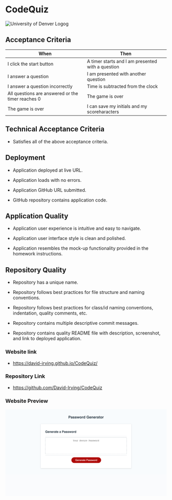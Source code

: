 # CodeQuiz

![University of Denver Logog](https://d92mrp7hetgfk.cloudfront.net/images/sites/misc/denver-switchup-thumbnail-a/original.png?1560210160)
## Acceptance Criteria
 |When       | Then
 | --------- |--------
 | I click the start button | A timer starts and I am presented with a question
 | I answer a question | I am presented with another question
 | I answer a question incorrectly | Time is subtracted from the clock
 | All questions are answered or the timer reaches 0 | The game is over
 | The game is over | I can save my initials and my scoreharacters
 
 ## Technical Acceptance Criteria
* Satisfies all of the above acceptance criteria.

## Deployment
* Application deployed at live URL.

* Application loads with no errors.

* Application GitHub URL submitted.

* GitHub repository contains application code.
## Application Quality
* Application user experience is intuitive and easy to navigate.

* Application user interface style is clean and polished.

* Application resembles the mock-up functionality provided in the homework instructions.
## Repository Quality
* Repository has a unique name.

* Repository follows best practices for file structure and naming conventions.

* Repository follows best practices for class/id naming conventions, indentation, quality comments, etc.

* Repository contains multiple descriptive commit messages.

* Repository contains quality README file with description, screenshot, and link to deployed application.

### Website link
*  https://david-irving.github.io/CodeQuiz/

### Repository Link
* https://github.com/David-Irving/CodeQuiz

### Website Preview
![Website Preview](https://github.com/David-Irving/PasswordGen/blob/main/images/PasswordGenerator.png)